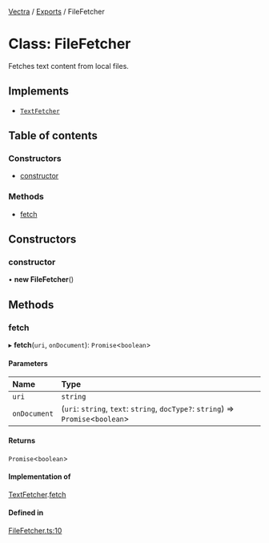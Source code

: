 [Vectra](../README.md) / [Exports](../modules.md) / FileFetcher

# Class: FileFetcher

Fetches text content from local files.

## Implements

- [`TextFetcher`](../interfaces/TextFetcher.md)

## Table of contents

### Constructors

- [constructor](FileFetcher.md#constructor)

### Methods

- [fetch](FileFetcher.md#fetch)

## Constructors

### constructor

• **new FileFetcher**()

## Methods

### fetch

▸ **fetch**(`uri`, `onDocument`): `Promise`\<`boolean`\>

#### Parameters

| Name | Type |
| :------ | :------ |
| `uri` | `string` |
| `onDocument` | (`uri`: `string`, `text`: `string`, `docType?`: `string`) => `Promise`\<`boolean`\> |

#### Returns

`Promise`\<`boolean`\>

#### Implementation of

[TextFetcher](../interfaces/TextFetcher.md).[fetch](../interfaces/TextFetcher.md#fetch)

#### Defined in

[FileFetcher.ts:10](https://github.com/bartonmalow/vectra/blob/418123d/src/FileFetcher.ts#L10)
